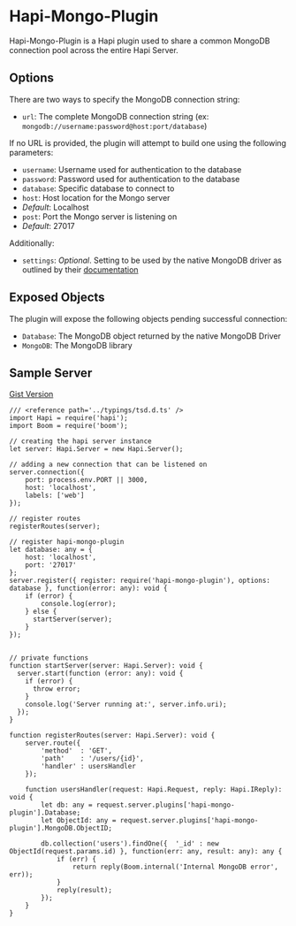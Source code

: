 # Hapi-Mongo-Plugin

Hapi-Mongo-Plugin is a Hapi plugin used to share a common MongoDB connection pool across the entire Hapi Server.

## Options
There are two ways to specify the MongoDB connection string:
* `url`: The complete MongoDB connection string (ex: `mongodb://username:password@host:port/database`)

If no URL is provided, the plugin will attempt to build one using the following parameters:
* `username`: Username used for authentication to the database
* `password`: Password used for authentication to the database
* `database`: Specific database to connect to
* `host`: Host location for the Mongo server
 * *Default*: Localhost
* `post`: Port the Mongo server is listening on
 * *Default*: 27017

Additionally:
* `settings`: *Optional*. Setting to be used by the native MongoDB driver as outlined by their [documentation](http://mongodb.github.io/node-mongodb-native/driver-articles/mongoclient.html#mongoclient-connect-options)

## Exposed Objects
The plugin will expose the following objects pending successful connection:
* `Database`: The MongoDB object returned by the native MongoDB Driver
* `MongoDB`: The MongoDB library

## Sample Server
[Gist Version](https://gist.github.com/BrandonCKrueger/1c4db489aec56cb3cea2)
```
/// <reference path='../typings/tsd.d.ts' />
import Hapi = require('hapi');
import Boom = require('boom');

// creating the hapi server instance
let server: Hapi.Server = new Hapi.Server();

// adding a new connection that can be listened on
server.connection({
    port: process.env.PORT || 3000,
    host: 'localhost',
    labels: ['web']
});

// register routes
registerRoutes(server);

// register hapi-mongo-plugin
let database: any = {
	host: 'localhost',
	port: '27017'
};
server.register({ register: require('hapi-mongo-plugin'), options: database }, function(error: any): void {
    if (error) {
        console.log(error);
    } else {
      startServer(server);
    }
});


// private functions
function startServer(server: Hapi.Server): void {
  server.start(function (error: any): void {
    if (error) {
      throw error;
    }
    console.log('Server running at:', server.info.uri);
  });
}

function registerRoutes(server: Hapi.Server): void {
    server.route({
        'method'  : 'GET',
        'path'    : '/users/{id}',
        'handler' : usersHandler
    });

    function usersHandler(request: Hapi.Request, reply: Hapi.IReply): void {
        let db: any = request.server.plugins['hapi-mongo-plugin'].Database;
        let ObjectId: any = request.server.plugins['hapi-mongo-plugin'].MongoDB.ObjectID;

        db.collection('users').findOne({  '_id' : new ObjectId(request.params.id) }, function(err: any, result: any): any {
            if (err) {
                return reply(Boom.internal('Internal MongoDB error', err));
            }
            reply(result);
        });
    }
}
```